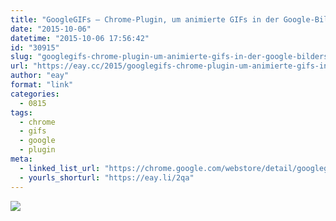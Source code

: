 ```yaml
---
title: "GoogleGIFs – Chrome-Plugin, um animierte GIFs in der Google-Bildersuche anzuzeigen (finally!)"
date: "2015-10-06"
datetime: "2015-10-06 17:56:42"
id: "30915"
slug: "googlegifs-chrome-plugin-um-animierte-gifs-in-der-google-bildersuche-anzuzeigen-finally"
url: "https://eay.cc/2015/googlegifs-chrome-plugin-um-animierte-gifs-in-der-google-bildersuche-anzuzeigen-finally/"
author: "eay"
format: "link"
categories:
  - 0815
tags:
  - chrome
  - gifs
  - google
  - plugin
meta:
  - linked_list_url: "https://chrome.google.com/webstore/detail/googlegifs/ommpbgoliokoijimalcokhciffhapkdf"
  - yourls_shorturl: "https://eay.li/2qa"
---
```


![](https://cl.ly/dRw8/googlegifs.gif)
